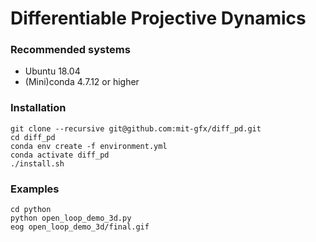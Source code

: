 # Differentiable Projective Dynamics

### Recommended systems
- Ubuntu 18.04
- (Mini)conda 4.7.12 or higher

### Installation
```
git clone --recursive git@github.com:mit-gfx/diff_pd.git
cd diff_pd
conda env create -f environment.yml
conda activate diff_pd
./install.sh
```

### Examples
```
cd python
python open_loop_demo_3d.py
eog open_loop_demo_3d/final.gif
```